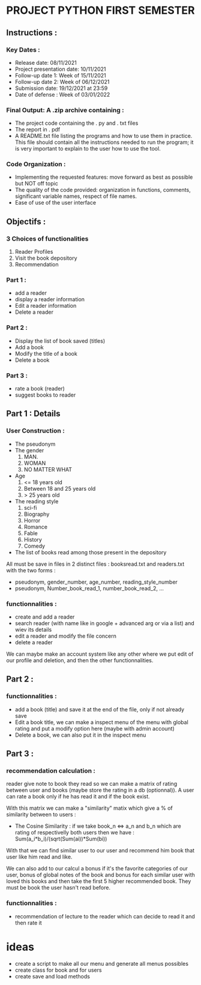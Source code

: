 # PROJECT PYTHON FIRST SEMESTER

## Instructions :

### Key Dates :
- Release date: 08/11/2021
- Project presentation date: 10/11/2021 
- Follow-up date 1: Week of 15/11/2021 
- Follow-up date 2: Week of 06/12/2021 
- Submission date: 19/12/2021 at 23:59 
- Date of defense : Week of 03/01/2022

### Final Output: A .zip archive containing :
- The project code containing the . py and . txt files
- The report in . pdf
- A README.txt file listing the programs and how to use them in practice. This file should contain all the instructions needed to run the program; it is very important to explain to the user how to use the tool.

### Code Organization :
- Implementing the requested features: move forward as best as possible but NOT off topic
- The quality of the code provided: organization in functions, comments, significant variable names, respect of file names.
- Ease of use of the user interface

## Objectifs :

### 3 Choices of functionalities
1. Reader Profiles
2. Visit the book depository
3. Recommendation

### Part 1 :
- add a reader
- display a reader information
- Edit a reader information
- Delete a reader

### Part 2 :
- Display the list of book saved (titles)
- Add a book
- Modify the title of a book
- Delete a book

### Part 3 :
- rate a book (reader)
- suggest books to reader

## Part 1 : Details

### User Construction :

- The pseudonym
- The gender
    1. MAN.
    2. WOMAN
    3. NO MATTER WHAT
- Age
    1. <= 18 years old
    2. Between 18 and 25 years old
    3. \> 25 years old
- The reading style
    1. sci-fi
    2. Biography
    3. Horror
    4. Romance
    5. Fable
    6. History
    7. Comedy
- The list of books read among those present in the depository

All must be save in files in 2 distinct files : booksread.txt and readers.txt with the two forms :
- pseudonym, gender_number, age_number, reading_style_number
- pseudonym, Number_book_read_1, number_book_read_2, ...

### functionnalities :

- create and add a reader
- search reader (with name like in google + advanced arg or via a list) and wiev its details
- edit a reader and modify the file concern
- delete a reader

We can maybe make an account system like any other where we put edit of our profile and deletion, and then the other functionnalities.

## Part 2 :

### functionnalities :

- add a book (title) and save it at the end of the file, only if not already save
- Edit a book title, we can make a inspect menu of the menu with global rating and put a modify option here (maybe with admin account)
- Delete a book, we can also put it in the inspect menu

## Part 3 :

### recommendation calculation :

reader give note to book they read so we can make a matrix of rating between user and books (maybe store the rating in a db (optionnal)). A user can rate a book only if he has read it and if the book exist.

With this matrix we can make a "similarity" matix which give a % of similarity between to users :
- The Cosine Similarity : if we take book_n <=> a_n and b_n which are rating of respectivelly both users then we have :
    Sum(a_i*b_i)/(sqrt(Sum(ai))*Sum(bi))

With that we can find similar user to our user and recommend him book that user like him read and like.

We can also add to our calcul a bonus if it's the favorite categories of our user, bonus of global notes of the book and bonus for each similar user with loved this books and then take the first 5 higher recommended book. They must be book the user hasn't read before.

### functionnalities :

- recommendation of lecture to the reader which can decide to read it and then rate it

# ideas

- create a script to make all our menu and generate all menus possibles
- create class for book and for users
- create save and load methods
